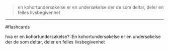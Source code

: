 > en kohortundersøkelse er en undersøkelse der de som deltar, deler en felles livsbegivenhet

---

#flashcards 

hva er en kohortundersøkelse?::En kohortundersøkelse er en undersøkelse der de som deltar, deler en felles livsbegivenhet